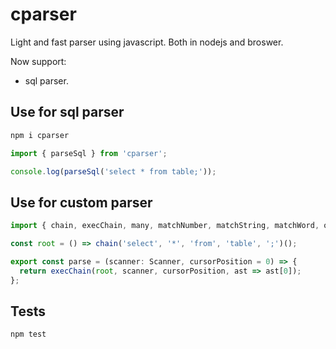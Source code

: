 # cparser

Light and fast parser using javascript. Both in nodejs and broswer.

Now support:

- sql parser.

## Use for sql parser

```bash
npm i cparser
```

```typescript
import { parseSql } from 'cparser';

console.log(parseSql('select * from table;'));
```

## Use for custom parser

```typescript
import { chain, execChain, many, matchNumber, matchString, matchWord, optional, plus, Scanner } from 'cparser';

const root = () => chain('select', '*', 'from', 'table', ';')();

export const parse = (scanner: Scanner, cursorPosition = 0) => {
  return execChain(root, scanner, cursorPosition, ast => ast[0]);
};
```

## Tests

```bash
npm test
```
